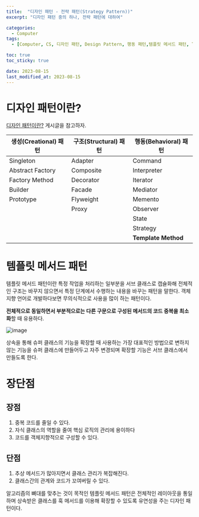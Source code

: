 ```yaml
---
title:  "디자인 패턴 - 전략 패턴(Strategy Pattern))"
excerpt: "디자인 패턴 중의 하나, 전략 패턴에 대하여"

categories:
  - Computer
tags:
  - [Computer, CS, 디자인 패턴, Design Pattern, 행동 패턴,템플릿 메서드 패턴, Template Method Pattern]

toc: true
toc_sticky: true

date: 2023-08-15
last_modified_at: 2023-08-15
---
```


# 디자인 패턴이란?
[디자인 패턴이란?](https://98tech-savvy.github.io/computer/CS-Design-Pattern/) 게시글을 참고하자.

|생성(Creational) 패턴|구조(Structural) 패턴|행동(Behavioral) 패턴|
|--|--|--|
|Singleton|Adapter|Command|
|Abstract Factory|Composite|Interpreter|
|Factory Method|Decorator|Iterator|
|Builder|Facade|Mediator|
|Prototype|Flyweight|Memento|
||Proxy|Observer|
|||State|
|||Strategy|
|||**Template Method**|

# 템플릿 메서드 패턴
템플릿 메서드 패턴이란 특정 작업을 처리하는 일부분을 서브 클래스로 캡슐화해 전체적인 구조는 바꾸지 않으면서 특정 단계에서 수행하는 내용을 바꾸는 패턴을 말한다. 객체지향 언어로 개발하다보면 무의식적으로 사용을 많이 하는 패턴이다.

**전체적으로 동일하면서 부분적으로는 다른 구문으로 구성된 메서드의 코드 중복을 최소화**할 때 유용하다.

![image](https://github.com/98tech-savvy/98tech-savvy.github.io/assets/128434645/47395a92-f9af-40bd-b0e3-987a6a4d8747)

상속을 통해 슈퍼 클래스의 기능을 확장할 때 사용하는 가장 대표적인 방법으로 변하지 않는 기능을 슈퍼 클래스에 만들어두고 자주 변경되며 확장할 기능은 서브 클래스에서 만들도록 한다.

# 장단점

## 장점
1. 중복 코드를 줄일 수 있다.
2. 자식 클래스의 역할을 줄여 핵심 로직의 관리에 용이하다
3. 코드를 객체지향적으로 구성할 수 있다.

## 단점
1. 추상 메서드가 많아지면서 클래스 관리가 복잡해진다.
2. 클래스간의 관계와 코드가 꼬여버릴 수 있다.

알고리즘의 뼈대를 맞추는 것이 목적인 템플릿 메서드 패턴은 전체적인 레이아웃을 통일하며 상속받은 클래스를 훅 메서드를 이용해 확장할 수 있도록 유연성을 주는 디자인 패턴이다.
